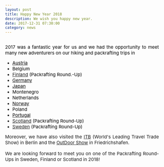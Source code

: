 ```yaml
---
layout: post
title: Happy New Year 2018
description: We wish you happy new year.
date: 2017-12-31 07:30:00
category: news
---
```


<div style="text-align: justify;">&nbsp;</div>

<div style="text-align: justify;"><span style="color:#000000"><span style="font-size:15px"><span style="background-color:#FFFFFF">2017 was a fantastic year for us and we had the opportunity to meet many new adventurers on our hiking and packrafting trips in</span></span></span></div>

<ul>
	<li style="text-align: justify;"><a class="validating" href="http://www.hikeventures.com/brand/"><span style="color:#000000"><span style="font-size:15px">Austria</span></span></a></li>
	<li style="text-align: justify;"><span style="color:#000000"><span style="font-size:15px">Belgium</span></span></li>
	<li style="text-align: justify;"><span style="font-size:15px"><span style="color:#000000"><span style="background-color:#FFFFFF"><a class="validating" href="http://www.hikeventures.com/finnish-packrafting-gathering-4/">Finland</a> (Packrafting Round.-Up)</span></span></span></li>
	<li style="text-align: justify;"><a class="validating" href="http://www.hikeventures.com/ITB-2017/"><span style="font-size:15px"><span style="color:#000000"><span style="background-color:#FFFFFF">Germany</span></span></span></a><span style="font-size:15px"><span style="color:#000000"><span style="background-color:#FFFFFF">&nbsp;</span></span></span></li>
	<li style="text-align: justify;"><a class="validating" href="http://www.hikeventures.com/Kushiro-River-Japan/"><span style="font-size:15px"><span style="color:#000000"><span style="background-color:#FFFFFF">Japan</span></span></span></a></li>
	<li style="text-align: justify;"><span style="font-size:15px"><span style="color:#000000"><span style="background-color:#FFFFFF">Montenegro</span></span></span></li>
	<li style="text-align: justify;"><span style="font-size:15px"><span style="color:#000000"><span style="background-color:#FFFFFF">Netherlands</span></span></span></li>
	<li style="text-align: justify;"><a class="validating" href="http://www.hikeventures.com/winter-camping-alta/"><span style="font-size:15px"><span style="color:#000000"><span style="background-color:#FFFFFF">Norway</span></span></span></a></li>
	<li style="text-align: justify;"><span style="font-size:15px"><span style="color:#000000"><span style="background-color:#FFFFFF">Poland</span></span></span></li>
	<li style="text-align: justify;"><a class="validating" href="http://www.hikeventures.com/packrafting-portugal/"><span style="font-size:15px"><span style="color:#000000"><span style="background-color:#FFFFFF">Portugal</span></span></span></a></li>
	<li style="text-align: justify;"><span style="font-size:15px"><span style="color:#000000"><span style="background-color:#FFFFFF"><a class="validating" href="http://www.hikeventures.com/Aviemore-Part-1/">Scotland</a> (Packrafting Round-Up)</span></span></span></li>
	<li style="text-align: justify;"><span style="font-size:15px"><span style="color:#000000"><span style="background-color:#FFFFFF"><a class="validating" href="http://www.hikeventures.com/swedish-packrafting-round-up-2017/">Sweden</a> (Packrafting Round-Up)</span></span></span></li>
</ul>

<div style="text-align: justify;"><span style="font-size:15px">Moreover, we&nbsp;have also visited the <a class="validating" href="http://www.hikeventures.com/ITB-2017/">ITB</a> (World&#39;s Leading Travel Trade Show) in Berlin and the <a class="validating" href="http://www.hikeventures.com/Bushcraft-Essentials-2-OutDoorShow-2017/">OutDoor Show</a> in Friedrichshafen.&nbsp;</span></div>

<div style="text-align: justify;">&nbsp;</div>

<div style="text-align: justify;"><span style="font-size:15px">We are looking forward to meet you on one of the Packrafting Round-Ups in Sweden, Finland or Scotland in 2018!</span></div>

